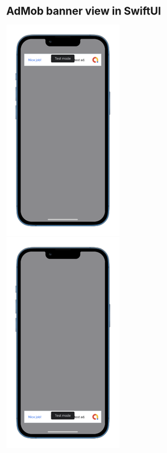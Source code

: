 # AdMob banner view in SwiftUI

<p align="row">
  <p align="left">
    <img src= "Banner-top.png" width="300" >
    <img src= "Banner-bottom.png" width="300" >
  </p>
</p>
